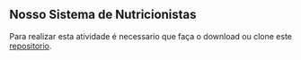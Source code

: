## Nosso Sistema de Nutricionistas 


Para realizar esta atividade é necessario que faça o download ou clone este [repositorio](https://github.com/zup-academy/nosso-sistema-de-nutricionistas). 

